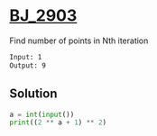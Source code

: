 # [BJ_2903](https://acmicpc.net/problem/2903)

Find number of points in Nth iteration

```txt
Input: 1
Output: 9
```

## Solution

```py
a = int(input())
print((2 ** a + 1) ** 2)
```
